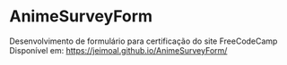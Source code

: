 # AnimeSurveyForm
Desenvolvimento de formulário para certificação do site FreeCodeCamp
Disponível em: https://jeimoal.github.io/AnimeSurveyForm/

